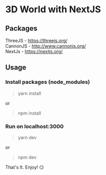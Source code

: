 # 3D World with NextJS

## Packages

ThreeJS - https://threejs.org/ \
CannonJS - http://www.cannonjs.org/ \
NextJs - https://nextjs.org/

## Usage

### Install packages (node_modules)

> yarn install

or

> npm install

### Run on localhost:3000

> yarn dev 

or

> npm dev

That's It. Enjoy! 😏